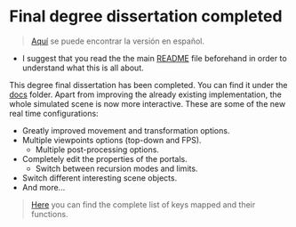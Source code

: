 # Final degree dissertation completed
> [Aquí](https://github.com/dimateos/TFG_Portals/blob/master/ReleaseNotes/1-DissertationCompleted-ES.md) se puede encontrar la versión en español.

* I suggest that you read the the main [README](https://github.com/dimateos/TFG_Portals) file beforehand in order to understand what this is all about.

This degree final dissertation has been completed. You can find it under the [docs](https://github.com/dimateos/TFG_Portals/tree/master/Docs) folder. Apart from improving the already existing implementation, the whole simulated scene is now more interactive. These are some of the new real time configurations:

* Greatly improved movement and transformation options.
* Multiple viewpoints options (top-down and FPS).
	* Multiple post-processing options.
* Completely edit the properties of the portals.
	* Switch between recursion modes and limits.
* Switch different interesting scene objects.
* And more...

> [Here](https://github.com/dimateos/TFG_Portals/blob/master/Docs/EN%20-%20keyMapping.md) you can find the complete list of keys mapped and their functions.
